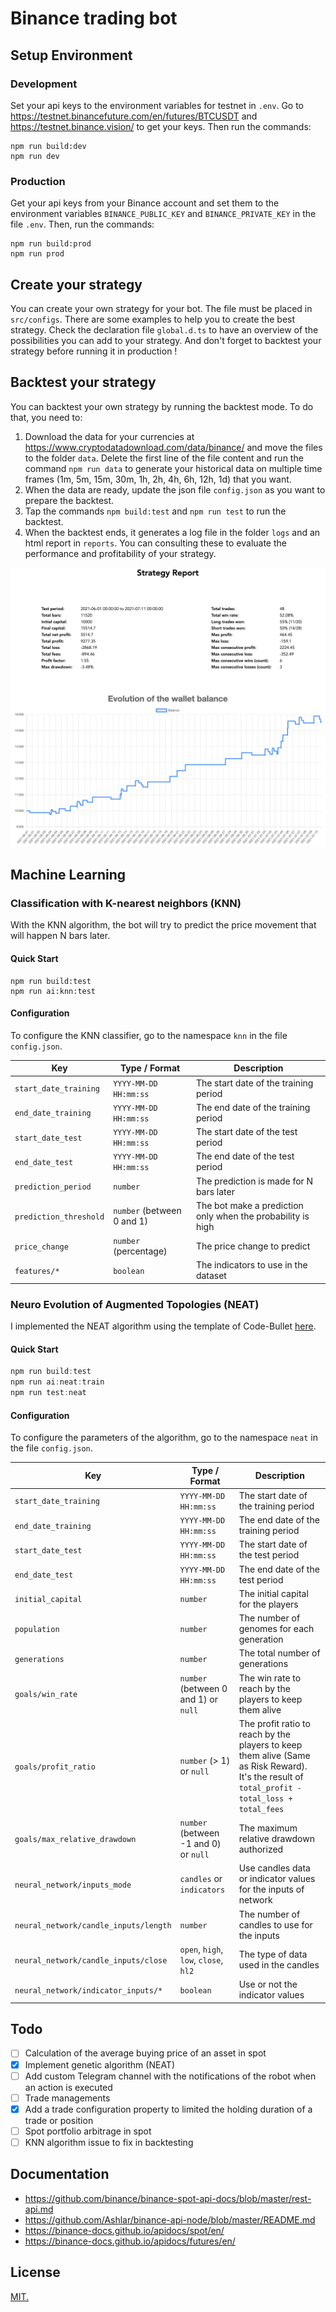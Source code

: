 # Binance trading bot

## Setup Environment

### Development

Set your api keys to the environment variables for testnet in `.env`. Go to https://testnet.binancefuture.com/en/futures/BTCUSDT and https://testnet.binance.vision/ to get your keys. Then run the commands:

```
npm run build:dev
npm run dev
```

### Production

Get your api keys from your Binance account and set them to the environment variables `BINANCE_PUBLIC_KEY` and `BINANCE_PRIVATE_KEY` in the file `.env`. Then, run the commands:

```
npm run build:prod
npm run prod
```

## Create your strategy

You can create your own strategy for your bot. The file must be placed in `src/configs`. There are some examples to help you to create the best strategy. Check the declaration file `global.d.ts` to have an overview of the possibilities you can add to your strategy. And don't forget to backtest your strategy before running it in production !

## Backtest your strategy

You can backtest your own strategy by running the backtest mode. To do that, you need to:

1. Download the data for your currencies at https://www.cryptodatadownload.com/data/binance/ and move the files to the folder `data`. Delete the first line of the file content and run the command `npm run data` to generate your historical data on multiple time frames (1m, 5m, 15m, 30m, 1h, 2h, 4h, 6h, 12h, 1d) that you want.
2. When the data are ready, update the json file `config.json` as you want to prepare the backtest.
3. Tap the commands `npm build:test` and `npm run test` to run the backtest.
4. When the backtest ends, it generates a log file in the folder `logs` and an html report in `reports`. You can consulting these to evaluate the performance and profitability of your strategy.

![demo](./demo/report-preview.png)

## Machine Learning

### Classification with K-nearest neighbors (KNN)

With the KNN algorithm, the bot will try to predict the price movement that will happen N bars later.

#### Quick Start

```
npm run build:test
npm run ai:knn:test
```

#### Configuration

To configure the KNN classifier, go to the namespace `knn` in the file `config.json`.

| Key                    | Type / Format              | Description                                                 |
| ---------------------- | -------------------------- | ----------------------------------------------------------- |
| `start_date_training`  | `YYYY-MM-DD HH:mm:ss`      | The start date of the training period                       |
| `end_date_training`    | `YYYY-MM-DD HH:mm:ss`      | The end date of the training period                         |
| `start_date_test`      | `YYYY-MM-DD HH:mm:ss`      | The start date of the test period                           |
| `end_date_test`        | `YYYY-MM-DD HH:mm:ss`      | The end date of the test period                             |
| `prediction_period`    | `number`                   | The prediction is made for N bars later                     |
| `prediction_threshold` | `number` (between 0 and 1) | The bot make a prediction only when the probability is high |
| `price_change`         | `number` (percentage)      | The price change to predict                                 |
| `features/*`           | `boolean`                  | The indicators to use in the dataset                        |

### Neuro Evolution of Augmented Topologies (NEAT)

I implemented the NEAT algorithm using the template of Code-Bullet [here](https://github.com/Code-Bullet/NEAT-Template-JavaScript).

#### Quick Start

```js
npm run build:test
npm run ai:neat:train
npm run test:neat
```

#### Configuration

To configure the parameters of the algorithm, go to the namespace `neat` in the file `config.json`.

| Key                                   | Type / Format                         | Description                                                                                                                                    |
| ------------------------------------- | ------------------------------------- | ---------------------------------------------------------------------------------------------------------------------------------------------- |
| `start_date_training`                 | `YYYY-MM-DD HH:mm:ss`                 | The start date of the training period                                                                                                          |
| `end_date_training`                   | `YYYY-MM-DD HH:mm:ss`                 | The end date of the training period                                                                                                            |
| `start_date_test`                     | `YYYY-MM-DD HH:mm:ss`                 | The start date of the test period                                                                                                              |
| `end_date_test`                       | `YYYY-MM-DD HH:mm:ss`                 | The end date of the test period                                                                                                                |
| `initial_capital`                     | `number`                              | The initial capital for the players                                                                                                            |
| `population`                          | `number`                              | The number of genomes for each generation                                                                                                      |
| `generations`                         | `number`                              | The total number of generations                                                                                                                |
| `goals/win_rate`                      | `number` (between 0 and 1) or `null`  | The win rate to reach by the players to keep them alive                                                                                        |
| `goals/profit_ratio`                  | `number` (> 1) or `null`              | The profit ratio to reach by the players to keep them alive (Same as Risk Reward). It's the result of `total_profit - total_loss + total_fees` |
| `goals/max_relative_drawdown`         | `number` (between -1 and 0) or `null` | The maximum relative drawdown authorized                                                                                                       |
| `neural_network/inputs_mode`          | `candles` or `indicators`             | Use candles data or indicator values for the inputs of network                                                                                 |
| `neural_network/candle_inputs/length` | `number`                              | The number of candles to use for the inputs                                                                                                    |
| `neural_network/candle_inputs/close`  | `open`, `high`, `low`, `close`, `hl2` | The type of data used in the candles                                                                                                           |
| `neural_network/indicator_inputs/*`   | `boolean`                             | Use or not the indicator values                                                                                                                |

## Todo

- [ ] Calculation of the average buying price of an asset in spot
- [x] Implement genetic algorithm (NEAT)
- [ ] Add custom Telegram channel with the notifications of the robot when an action is executed
- [ ] Trade managements
- [x] Add a trade configuration property to limited the holding duration of a trade or position
- [ ] Spot portfolio arbitrage in spot
- [ ] KNN algorithm issue to fix in backtesting

## Documentation

- https://github.com/binance/binance-spot-api-docs/blob/master/rest-api.md
- https://github.com/Ashlar/binance-api-node/blob/master/README.md
- https://binance-docs.github.io/apidocs/spot/en/
- https://binance-docs.github.io/apidocs/futures/en/

## License

[MIT.](./LICENSE)
